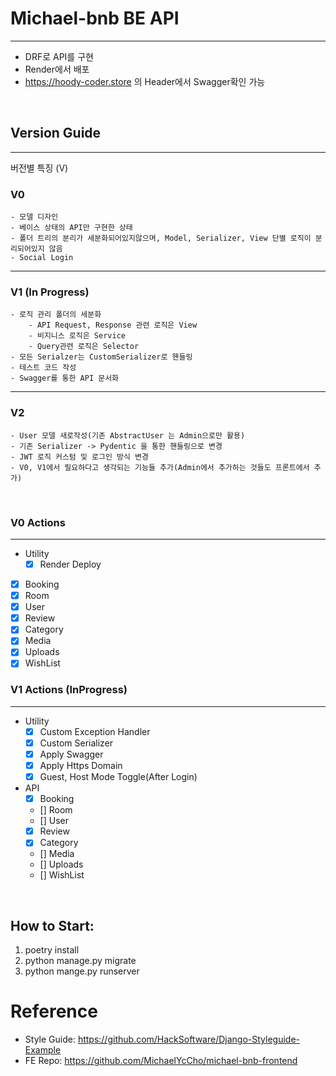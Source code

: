 # Michael-bnb BE API

---
- DRF로 API를 구현
- Render에서 배포
- https://hoody-coder.store 의 Header에서 Swagger확인 가능
<br>

## Version Guide

---
버전별 특징 (V)

### V0
    - 모델 디자인 
    - 베이스 상태의 API만 구현한 상태 
    - 폴더 트리의 분리가 세분화되어있지않으며, Model, Serializer, View 단별 로직이 분리되어있지 않음
    - Social Login
---

### V1 (In Progress)
    - 로직 관리 폴더의 세분화
        - API Request, Response 관련 로직은 View
        - 비지니스 로직은 Service
        - Query관련 로직은 Selector
    - 모든 Serialzer는 CustomSerializer로 핸들링
    - 테스트 코드 작성
    - Swagger를 통한 API 문서화
---

### V2
    - User 모델 새로작성(기존 AbstractUser 는 Admin으로만 활용)
    - 기존 Serializer -> Pydentic 을 통한 핸들링으로 변경
    - JWT 로직 커스텀 및 로그인 방식 변경
    - V0, V1에서 필요하다고 생각되는 기능들 추가(Admin에서 추가하는 것들도 프론트에서 추가)


<br>

### V0 Actions

---
- Utility
  - [x] Render Deploy

- [x] Booking
- [x] Room
- [x] User
- [x] Review
- [x] Category
- [x] Media
- [x] Uploads
- [x] WishList

### V1 Actions (InProgress)

---
- Utility
  - [x] Custom Exception Handler
  - [x] Custom Serializer
  - [x] Apply Swagger
  - [x] Apply Https Domain 
  - [x] Guest, Host Mode Toggle(After Login)

- API
  - [x] Booking
  - [] Room
  - [] User
  - [x] Review
  - [x] Category
  - [] Media
  - [] Uploads
  - [] WishList



<br>

## How to Start:
1. poetry install
2. python manage.py migrate
3. python mange.py runserver





# Reference
- Style Guide: https://github.com/HackSoftware/Django-Styleguide-Example
- FE Repo: https://github.com/MichaelYcCho/michael-bnb-frontend